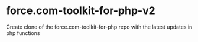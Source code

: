 # force.com-toolkit-for-php-v2
Create clone of the force.com-toolkit-for-php repo with the latest updates in php functions
